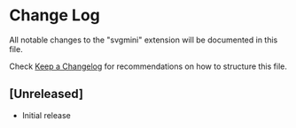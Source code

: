 # Change Log

All notable changes to the "svgmini" extension will be documented in this file.

Check [Keep a Changelog](http://keepachangelog.com/) for recommendations on how to structure this file.

## [Unreleased]

- Initial release
